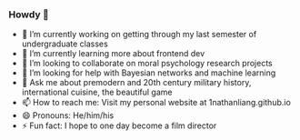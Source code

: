 ### Howdy 🤠

<!--
**1nathanliang/1nathanliang** is a ✨ _special_ ✨ repository because its `README.md` (this file) appears on your GitHub profile.
-->
- 🔭 I’m currently working on getting through my last semester of undergraduate classes
- 🌱 I’m currently learning more about frontend dev
- 👯 I’m looking to collaborate on moral psychology research projects
- 🤔 I’m looking for help with Bayesian networks and machine learning
- 💬 Ask me about premodern and 20th century military history, international cuisine, the beautiful game
- 📫 How to reach me: Visit my personal website at 1nathanliang.github.io
- 😄 Pronouns: He/him/his
- ⚡ Fun fact: I hope to one day become a film director

